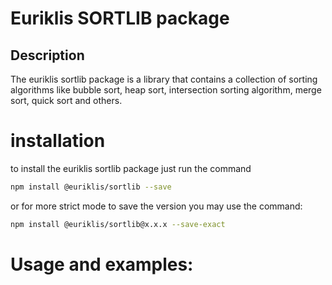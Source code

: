 # Euriklis SORTLIB package

## Description

 The euriklis sortlib package is a library that contains a collection of sorting algorithms like bubble sort, heap sort, intersection sorting algorithm, merge sort, quick sort and others.

 # installation

 to install the euriklis sortlib package just run the command 
 ```sh
npm install @euriklis/sortlib --save
 ```
 or  for more strict mode to save the version you may use the command:

 ```sh
 npm install @euriklis/sortlib@x.x.x --save-exact
 ```

 # Usage and examples:
